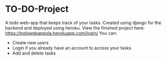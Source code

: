 # TO-DO-Project
A todo web-app that keeps track of your tasks.  Created using django for the backend and deployed using heroku.
View the finished project here: https://todowebappola.herokuapp.com/login/
You can:
  * Create new users
  * Login if you already have an account to access your tasks
  * Add and delete tasks
